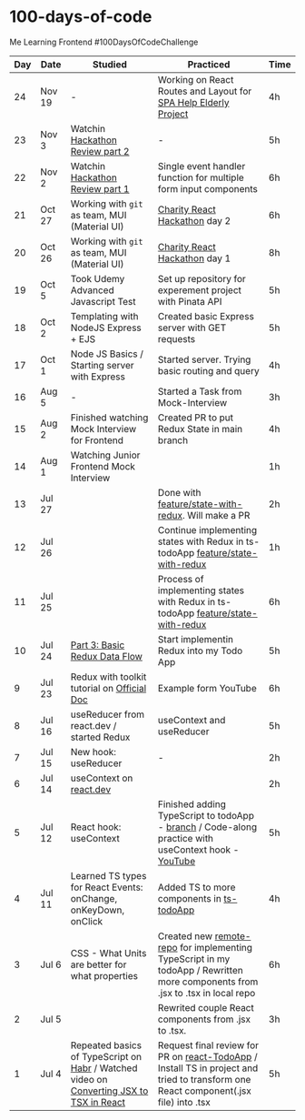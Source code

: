 # 100-days-of-code
Me Learning Frontend #100DaysOfCodeChallenge

| Day | Date | Studied | Practiced | Time |
| - | - | - | - | - |
| 24 | Nov 19 | - | Working on React Routes and Layout for [SPA Help Elderly Project](https://github.com/gudzilla/help-elderly) | 4h |
| 23 | Nov 3 | Watchin [Hackathon Review part 2](https://www.youtube.com/watch?v=T1JGixhgEEk) | - | 5h |
| 22 | Nov 2 | Watchin [Hackathon Review part 1](https://www.youtube.com/watch?v=KEflsqVbsEc) | Single event handler function for multiple form input components  | 6h |
| 21 | Oct 27 | Working with `git` as team, MUI (Material UI) | [Charity React Hackathon](https://github.com/nat-davydova/charity_event_back_oct2024/tree/main) day 2 | 6h |
| 20 | Oct 26 | Working with `git` as team, MUI (Material UI) | [Charity React Hackathon](https://github.com/nat-davydova/charity_event_back_oct2024/tree/main) day 1 | 8h |
| 19 | Oct 5 | Took Udemy Advanced Javascript Test | Set up repository for experement project with Pinata API | 5h |
| 18 | Oct 2 | Templating with NodeJS Express + EJS | Created basic Express server with GET requests | 5h |
| 17 | Oct 1 | Node JS Basics / Starting server with Express | Started server. Trying basic routing and query | 4h |
| 16 | Aug 5 | - | Started a Task from Mock-Interview | 3h |
| 15 | Aug 2 | Finished watching Mock Interview for Frontend | Created PR to put Redux State in main branch | 4h |
| 14 | Aug 1 | Watching Junior Frontend Mock Interview |  | 1h |
| 13 | Jul 27 |  | Done with [feature/state-with-redux](https://github.com/gudzilla/ts-todoApp/tree/feature/state-with-redux). Will make a PR | 2h |
| 12 | Jul 26 |  | Continue implementing states with Redux in ts-todoApp [feature/state-with-redux](https://github.com/gudzilla/ts-todoApp/tree/feature/state-with-redux) | 1h |
| 11 | Jul 25 |  | Process of implementing states with Redux in ts-todoApp [feature/state-with-redux](https://github.com/gudzilla/ts-todoApp/tree/feature/state-with-redux) | 6h |
| 10 | Jul 24 | [Part 3: Basic Redux Data Flow](https://redux.js.org/tutorials/essentials/part-3-data-flow) | Start implementin Redux into my Todo App | 5h |
| 9 | Jul 23 | Redux with toolkit tutorial on [Official Doc](https://redux.js.org/tutorials/essentials/part-2-app-structure) | Example form YouTube | 6h |
| 8 | Jul 16 | useReducer from react.dev / started Redux | useContext and useReducer | 5h |
| 7 | Jul 15 | New hook: useReducer | - | 2h |
| 6 |Jul 14 | useContext on [react.dev](https://react.dev/reference/react/useContext) |  | 2h |
| 5 | Jul 12 | React hook: useContext | Finished adding TypeScript to todoApp - [branch](https://github.com/gudzilla/ts-todoApp/tree/feature/ts-implementation) / Code-along practice with useContext hook - [YouTube](https://www.youtube.com/watch?v=HYKDUF8X3qI&t=531s) | 5h |
| 4 | Jul 11 | Learned TS types for React Events: onChange, onKeyDown, onClick | Added TS to more components in [ts-todoApp](https://github.com/gudzilla/ts-todoApp) | 4h |
| 3 | Jul 6 | CSS - What Units are better for what properties | Created new [remote-repo](https://github.com/gudzilla/ts-todoApp) for implementing TypeScript in my todoApp / Rewritten more components from .jsx to .tsx in local repo | 6h |
| 2 | Jul 5 |  | Rewrited couple React components from .jsx to .tsx.  | 3h |
| 1 | Jul 4 | Repeated basics of TypeScript on [Habr](https://habr.com/ru/companies/timeweb/articles/707744/) / Watched video on [Converting JSX to TSX in React](https://www.youtube.com/watch?v=cnoM8scJZ98) | Request final review for PR on [react-TodoApp](https://github.com/gudzilla/react-todoApp/pull/1) / Install TS in project and tried to transform one React component(.jsx file) into .tsx | 5h |
